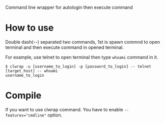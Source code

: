 Command line wrapper for autologin then execute command

# How to use

Double dash(--) separated two commands, 1st is spawn commnd to open terminal and then execute command in opened terminal.

For example, use telnet to open terminal then type `whoami` command in it.
```
$ clwrap -u [username_to_login] -p [password_to_login] -- telnet [target_host] -- whoami
username_to_login
```

# Compile

If you want to use clwrap command. You have to enable `--features="cmdline"` option.
